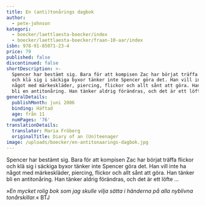 ```yaml
---
title: En (anti)tonårings dagbok
author:
  - pete-johnson
kategori:
  - boecker/laettlaesta-boecker/index
  - boecker/laettlaesta-boecker/fraan-10-aar/index
isbn: 978-91-85071-23-4
price: 79
published: false
discontinued: false
shortDescription: >-
  Spencer har bestämt sig. Bara för att kompisen Zac har börjat träffa flickor
  och klä sig i säckiga byxor tänker inte Spencer göra det. Han vill inte ha
  något med märkeskläder, piercing, flickor och allt sånt att göra. Han tänker
  bli en antitonåring. Han tänker aldrig förändras, och det är ett löfte …
generalDetails:
  publishMonth: juni 2006
  binding: Häftad
  age: från 11
  numPages: '76'
translationDetails:
  translator: Maria Fröberg
  originalTitle: Diary of an (Un)teenager
image: /uploads/boecker/en-antitonaarings-dagbok.jpg
---
```

Spencer har bestämt sig. Bara för att kompisen Zac har börjat träffa flickor och klä sig i säckiga byxor tänker inte Spencer göra det. Han vill inte ha något med märkeskläder, piercing, flickor och allt sånt att göra. Han tänker bli en antitonåring. Han tänker aldrig förändras, och det är ett löfte …

»_En mycket rolig bok som jag skulle vilja sätta i händerna på alla nyblivna tonårskillar._« BTJ
